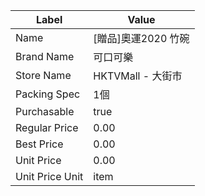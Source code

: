 | Label           | Value          |
| --------------- | -------------- |
| Name            | [贈品]奧運2020 竹碗  |
| Brand Name      | 可口可樂           |
| Store Name      | HKTVMall - 大街市 |
| Packing Spec    | 1個             |
| Purchasable     | true           |
| Regular Price   | 0.00           |
| Best Price      | 0.00           |
| Unit Price      | 0.00           |
| Unit Price Unit | item           |
